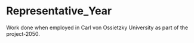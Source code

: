 # Representative_Year

Work done when employed in Carl von Ossietzky University as part of the project-2050.
